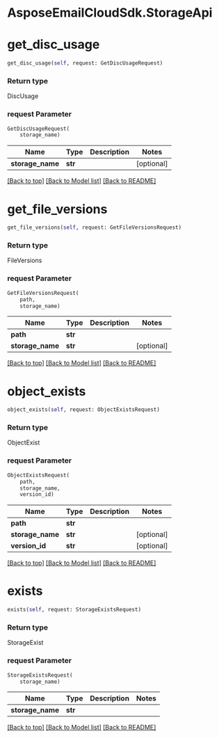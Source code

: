 # AsposeEmailCloudSdk.StorageApi

        
<a name="get_disc_usage"></a>
# get_disc_usage

```python
get_disc_usage(self, request: GetDiscUsageRequest)
```



### Return type

DiscUsage

### request Parameter
```python
GetDiscUsageRequest(
    storage_name)
```

Name | Type | Description  | Notes
------------- | ------------- | ------------- | -------------
 **storage_name** | **str** |  | [optional] 

[[Back to top]](#) [[Back to Model list]](Models.md) [[Back to README]](README.md)
        
<a name="get_file_versions"></a>
# get_file_versions

```python
get_file_versions(self, request: GetFileVersionsRequest)
```



### Return type

FileVersions

### request Parameter
```python
GetFileVersionsRequest(
    path,
    storage_name)
```

Name | Type | Description  | Notes
------------- | ------------- | ------------- | -------------
 **path** | **str** |  | 
 **storage_name** | **str** |  | [optional] 

[[Back to top]](#) [[Back to Model list]](Models.md) [[Back to README]](README.md)
        
<a name="object_exists"></a>
# object_exists

```python
object_exists(self, request: ObjectExistsRequest)
```



### Return type

ObjectExist

### request Parameter
```python
ObjectExistsRequest(
    path,
    storage_name,
    version_id)
```

Name | Type | Description  | Notes
------------- | ------------- | ------------- | -------------
 **path** | **str** |  | 
 **storage_name** | **str** |  | [optional] 
 **version_id** | **str** |  | [optional] 

[[Back to top]](#) [[Back to Model list]](Models.md) [[Back to README]](README.md)
        
<a name="exists"></a>
# exists

```python
exists(self, request: StorageExistsRequest)
```



### Return type

StorageExist

### request Parameter
```python
StorageExistsRequest(
    storage_name)
```

Name | Type | Description  | Notes
------------- | ------------- | ------------- | -------------
 **storage_name** | **str** |  | 

[[Back to top]](#) [[Back to Model list]](Models.md) [[Back to README]](README.md)

